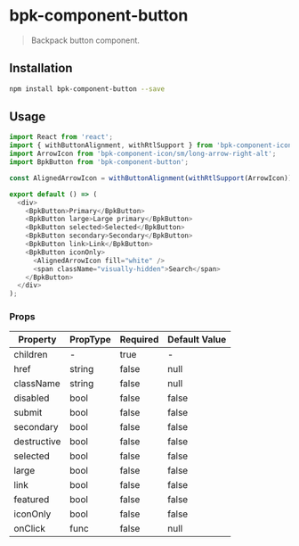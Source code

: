# bpk-component-button

> Backpack button component.

## Installation

```sh
npm install bpk-component-button --save
```

## Usage

```js
import React from 'react';
import { withButtonAlignment, withRtlSupport } from 'bpk-component-icon';
import ArrowIcon from 'bpk-component-icon/sm/long-arrow-right-alt';
import BpkButton from 'bpk-component-button';

const AlignedArrowIcon = withButtonAlignment(withRtlSupport(ArrowIcon));

export default () => (
  <div>
    <BpkButton>Primary</BpkButton>
    <BpkButton large>Large primary</BpkButton>
    <BpkButton selected>Selected</BpkButton>
    <BpkButton secondary>Secondary</BpkButton>
    <BpkButton link>Link</BpkButton>
    <BpkButton iconOnly>
      <AlignedArrowIcon fill="white" />
      <span className="visually-hidden">Search</span>
    </BpkButton>
  </div>
);
```

### Props

| Property    | PropType | Required | Default Value |
| ----------- | -------- | -------- | ------------- |
| children    | -        | true     | -             |
| href        | string   | false    | null          |
| className   | string   | false    | null          |
| disabled    | bool     | false    | false         |
| submit      | bool     | false    | false         |
| secondary   | bool     | false    | false         |
| destructive | bool     | false    | false         |
| selected    | bool     | false    | false         |
| large       | bool     | false    | false         |
| link        | bool     | false    | false         |
| featured    | bool     | false    | false         |
| iconOnly    | bool     | false    | false         |
| onClick     | func     | false    | null          |
